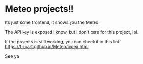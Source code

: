# Meteo projects!!

Its just some frontend, it shows you the Meteo.

The API key is exposed i know, but i don't care for this project, lel.

If the projects is still working, you can check it in this link 
https://flecart.github.io/Meteo/index.html

See ya

